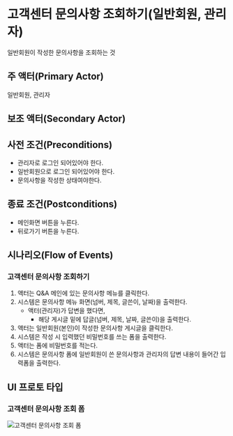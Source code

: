 # 고객센터 문의사항 조회하기(일반회원, 관리자)

일반회원이 작성한 문의사항을 조회하는 것

## 주 액터(Primary Actor)

일반회원, 관리자

## 보조 액터(Secondary Actor)

## 사전 조건(Preconditions)

- 관리자로 로그인 되어있어야 한다.
- 일반회원으로 로그인 되어있어야 한다.
- 문의사항을 작성한 상태여야한다.

## 종료 조건(Postconditions)

- 메인화면 버튼을 누른다.
- 뒤로가기 버튼을 누른다.

## 시나리오(Flow of Events)

### 고객센터 문의사항 조회하기

1. 액터는 Q&A 메인에 있는 문의사항 메뉴를 클릭한다.
2. 시스템은 문의사항 메뉴 화면(넘버, 제목, 글쓴이, 날짜)을 출력한다.
    - 액터(관리자)가 답변을 했다면,
        - 해당 게시글 밑에 답글(넘버, 제목, 날짜, 글쓴이)을 출력한다.
3. 액터는 일반회원(본인)이 작성한 문의사항 게시글을 클릭한다.
4. 시스템은 작성 시 입력했던 비밀번호를 쓰는 폼을 출력한다.
5. 액터는 폼에 비밀번호를 적는다.
6. 시스템은 문의사항 폼에 일반회원이 쓴 문의사항과 관리자의 답변 내용이 들어간 입력폼을 출력한다.

## UI 프로토 타입

### 고객센터 문의사항 조회 폼
![고객센터 문의사항 조회 폼](./images/Q&A.PNG)
